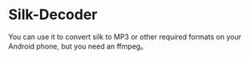 # Silk-Decoder
You can use it to convert silk to MP3 or other required formats on your Android phone, but you need an ffmpeg。
